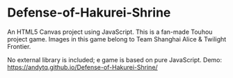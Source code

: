 # Defense-of-Hakurei-Shrine
An HTML5 Canvas project using JavaScript. 
This is a fan-made Touhou project game.
Images in this game belong to Team Shanghai Alice & Twilight Frontier.

No external library is included; e game is based on pure JavaScript.
Demo: https://andytq.github.io/Defense-of-Hakurei-Shrine/
